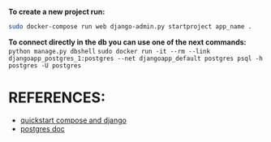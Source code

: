 **To create a new project run:**
```bash 
sudo docker-compose run web django-admin.py startproject app_name .
```

**To connect directly in the db you can use one of the next commands:**
``python manage.py dbshell``
``sudo docker run -it --rm --link djangoapp_postgres_1:postgres --net djangoapp_default postgres psql -h postgres -U postgres``

# REFERENCES:
* [quickstart compose and django](https://docs.docker.com/compose/django/#connect-the-database)
* [postgres doc](https://hub.docker.com/_/postgres/)
